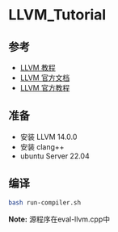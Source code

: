 # LLVM_Tutorial

## 参考

- [LLVM 教程](https://llvm.org/docs/tutorial/MyFirstLanguageFrontend/index.html)
- [LLVM 官方文档](https://llvm.org/docs/)
- [LLVM 官方教程](https://llvm.org/docs/tutorial/)

## 准备

- 安装 LLVM 14.0.0
- 安装 clang++
- ubuntu Server 22.04

## 编译

```bash
bash run-compiler.sh
```

**Note:** 源程序在eval-llvm.cpp中